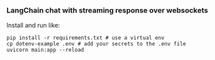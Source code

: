 ### LangChain chat with streaming response over websockets

Install and run like:

```
pip install -r requirements.txt # use a virtual env
cp dotenv-example .env # add your secrets to the .env file
uvicorn main:app --reload
```

